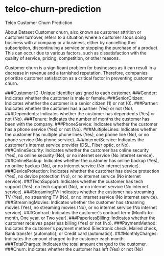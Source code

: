 # telco-churn-prediction
Telco Customer Churn Prediction

About Dataset
Customer churn, also known as customer attrition or customer turnover, refers to a situation where a customer stops doing business with a company or a business, either by cancelling their subscription, discontinuing a service or stopping the purchase of a product. This can occur due to various factors, such as dissatisfaction with the quality of service, pricing, competition, or other reasons.

Customer churn is a significant problem for businesses as it can result in a decrease in revenue and a tarnished reputation. Therefore, companies prioritize customer satisfaction as a critical factor in preventing customer churn.

###Customer ID: Unique identifier assigned to each customer.
###Gender: Indicates whether the customer is male or female.
###SeniorCitizen: Indicates whether the customer is a senior citizen (1) or not (0).
###Partner: Indicates whether the customer has a partner (Yes) or not (No).
###Dependents: Indicates whether the customer has dependents (Yes) or not (No).
###Tenure: Indicates the number of months the customer has been with the company.
###PhoneService: Indicates whether the customer has a phone service (Yes) or not (No).
###MultipleLines: Indicates whether the customer has multiple phone lines (Yes), one phone line (No), or no phone service (No phone service).
###InternetService: Indicates the customer's internet service provider (DSL, Fiber optic, or No).
###OnlineSecurity: Indicates whether the customer has online security (Yes), no online security (No), or no internet service (No internet service).
###OnlineBackup: Indicates whether the customer has online backup (Yes), no online backup (No), or no internet service (No internet service).
###DeviceProtection: Indicates whether the customer has device protection (Yes), no device protection (No), or no internet service (No internet service).
###TechSupport: Indicates whether the customer has tech support (Yes), no tech support (No), or no internet service (No internet service).
###StreamingTV: Indicates whether the customer has streaming TV (Yes), no streaming TV (No), or no internet service (No internet service).
###StreamingMovies: Indicates whether the customer has streaming movies (Yes), no streaming movies (No), or no internet service (No internet service).
###Contract: Indicates the customer's contract term (Month-to-month, One year, or Two year).
###PaperlessBilling: Indicates whether the customer receives paperless billing (Yes) or not (No).
###PaymentMethod: Indicates the customer's payment method (Electronic check, Mailed check, Bank transfer (automatic), or Credit card (automatic)).
###MonthlyCharges: Indicates the amount charged to the customer each month.
###TotalCharges: Indicates the total amount charged to the customer.
###Churn: Indicates whether the customer has left (Yes) or not (No)
